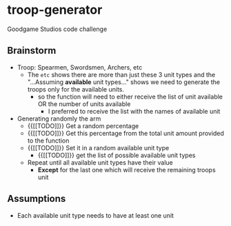 # troop-generator

Goodgame Studios code challenge

## Brainstorm

- Troop: Spearmen, Swordsmen, Archers, etc
  - The `etc` shows there are more than just these 3 unit types and the "...Assuming **available** unit types..." shows we need to generate the troops only for the available units.
    - so the function will need to either receive the list of unit available OR the number of units available
      - I preferred to receive the list with the names of available unit
- Generating randomly the arm
  - {{[[TODO]]}} Get a random percentage
  - {{[[TODO]]}} Get this percentage from the total unit amount provided to the function
  - {{[[TODO]]}} Set it in a random available unit type
    - {{[[TODO]]}} get the list of possible available unit types
  - Repeat until all available unit types have their value
    - **Except** for the last one which will receive the remaining troops unit

## Assumptions

- Each available unit type needs to have at least one unit

